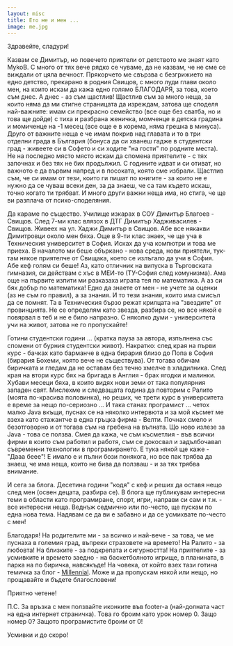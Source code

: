 ```yaml
---
layout: misc
title: Ето ме и мен ...
image: me.jpg
---
```


Здравейте, сладури!

Казвам се Димитър, но повечето приятели от детството ме знаят като MykoB. С много от тях вече рядко се чуваме, да не казвам, че не сме се виждали от цяла вечност. Прякорчето ме свързва с безгрижието на едно детство, прекарано в родния Свищов, с много луди глави около мен, на които искам да кажа едно голямо БЛАГОДАРЯ, за това, което съм днес. А днес - аз съм щастлив! Щастлив съм за много неща, за които няма да ми стигне страницата да изреждам, затова ще споделя най-важните: имам си прекрасно семейство (все още без сватба, но и това ще дойде) с тиха и разбрана женичка, момченце в детска градина и момиченце на -1 месец (все още е в корема, няма грешка в минуса). Друго от важните неща е че имам покрив над главата и то в три отделни града в България (бонуса да си хванеш гадже в студентски град - живеете си в Софето и си ходите "на гости" по родните места). Не на последно място място искам да спомена приятелите - с тях започнах и без тях не бих продължил. С годините идват и си отиват, но важното е да вървим напред и в посоката, която сме избрали. Щастлив съм, че си имам от тези, които ги пишат по книгите - за които не е нужно да се чуваш всеки ден, за да знаеш, че са там където искаш, точно когато ти трябват. И много други важни неща има, но стига, че ще ви разплача от психо-споделяния.

Да караме по същество. Училище изкарах в СОУ Димитър Благоев - Свищов. След 7-ми клас влязох в ДТГ Димитър Хадживасилев - Свищов. Живеех на ул. Хаджи Димитър в Свищов. Абе все някакви Димитровци около мен бяха. Още в 9-ти клас знаех, че ще уча в Техническия университет в София. Исках да уча компютри и това ме приеха. В началото ми беше объркано - нова среда, нови приятели, тук-там някое приятелче от Свищака, което се излъгало да учи в София. Абе кеф голям си беше! Аз, като отличник на випуска в Търговската гимназия, си действам с хъс в МЕИ-то (ТУ-София след комунизма). Ама още на първите изпити ми разказаха играта тея по математика. А аз си бях добър по математика! Едно да знаете от мен - не учете за оценки (аз не съм го правил), а за знания. И то тези знания, които има смисъл да се помнят. Та в Техническия бързо режат крилцата на "звездите" от провинцията. Не се определям като звезда, разбира се, но все някой е повярвал в теб и не е било напразно. С няколко думи - университета учи на живот, затова не го пропускайте!

Готини студентски години ... (кратка пауза за автора, изпълнена със спомени от бурния студентски живот). Накратко: след края на първи курс - бачках като барманче в една бирария близо до Попа в София (бирария Бохеми, която вече не съществува). От тогава обичам биричката и гледам да не оставам без течно хмелче в хладилника. След края на втори курс бях на бригада в Англия - брах ягодки и малинки. Хубави месеци бяха, в които видях нови земи от така популярния западен свят. Мислехме и следващата година да повторим с Ралито (моята по-красива половинка), но реших, че трети курс в университета е време за нещо по-сериозно ... И така станах програмист ... четох малко Java вкъщи, пуснах се на няколко интервюта и за мой късмет ме взеха като стажантче в една гръцка фирма - Велти. Почнах смело и безотговорно и от тогава съм на гребена на вълната. Що ново излезе за Java - това се ползва. Смея да кажа, че съм късметлия - във всички фирми в които съм работил и работя, съм се докосвал и задълбочавал съвременни технологии в програмирането. Е тука някой ще каже - "Дааа беее"! Е имало е и пълни бози понякога, но все пак трябва да знаеш, че има неща, които не бива да ползваш - и за тях трябва внимание.

И сега за блога. Десетина години "кодя" с кеф и реших да оставя нещо след мен (освен децата, разбира се). В блога ще публикувам интересни теми в области като програмиране, спорт, игри, направи си сам и т.н. - все интересни неща. Веднъж седмично или по-често, ще пускам по една нова тема. Надявам се да ви е забавно и да се усмихвате по-често с мен!

Благодаря! На родителите ми - за всичко и най-вече - за това, че ме пуснаха в големия град, въпреки страховете на времето! На Ралито - за любовта! На близките - за подкрепата и сигурността! На приятелите - за усмивките и времето заедно - на баскетболното игрище, в планината, в парка на по биричка, навсякъде! На човека, от който взех тази готина темичка за блог - [Millennial](https://github.com/LeNPaul/Millennial). Може и да пропускам някой или нещо, но прощавайте и бъдете благословени!

Приятно четене!

П.С. За връзка с мен ползвайте иконките във footer-a (най-долната част на една интернет страничка). Това го броим като урок номер 0. Защо номер 0? Защото програмистите броим от 0! 

Усмивки и до скоро! 